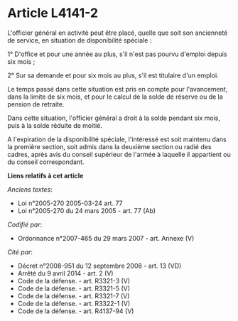 # Article L4141-2

L'officier général en activité peut être placé, quelle que soit son ancienneté de service, en situation de disponibilité
spéciale :

1° D'office et pour une année au plus, s'il n'est pas pourvu d'emploi depuis six mois ;

2° Sur sa demande et pour six mois au plus, s'il est titulaire d'un emploi.

Le temps passé dans cette situation est pris en compte pour l'avancement, dans la limite de six mois, et pour le calcul de la
solde de réserve ou de la pension de retraite.

Dans cette situation, l'officier général a droit à la solde pendant six mois, puis à la solde réduite de moitié.

A l'expiration de la disponibilité spéciale, l'intéressé est soit maintenu dans la première section, soit admis dans la
deuxième section ou radié des cadres, après avis du conseil supérieur de l'armée à laquelle il appartient ou du conseil
correspondant.

**Liens relatifs à cet article**

_Anciens textes_:

  - Loi n°2005-270 2005-03-24 art. 77
  - Loi n°2005-270 du 24 mars 2005 - art. 77 (Ab)

_Codifié par_:

  - Ordonnance n°2007-465 du 29 mars 2007 - art. Annexe (V)

_Cité par_:

  - Décret n°2008-951 du 12 septembre 2008 - art. 13 (VD)
  - Arrêté du 9 avril 2014 - art. 2 (V)
  - Code de la défense. - art. R3321-3 (V)
  - Code de la défense. - art. R3321-5 (V)
  - Code de la défense. - art. R3321-7 (V)
  - Code de la défense. - art. R3322-1 (V)
  - Code de la défense. - art. R4137-94 (V)
